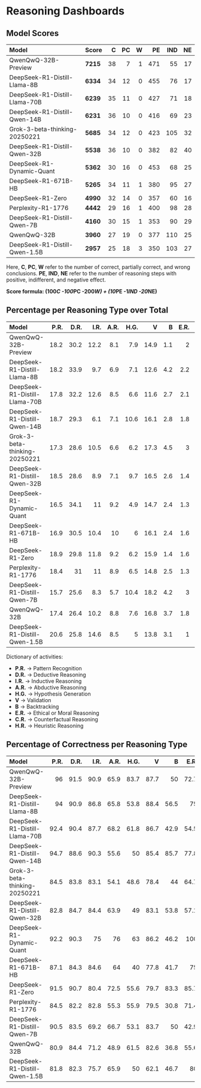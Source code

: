 # Reasoning Dashboards

## Model Scores

| Model                         | Score    |   C |   PC |   W |   PE |   IND |   NE |
|:------------------------------|:---------|----:|-----:|----:|-----:|------:|-----:|
| QwenQwQ-32B-Preview           | **7215** |  38 |    7 |   1 |  471 |    55 |   17 |
| DeepSeek-R1-Distill-Llama-8B  | **6334** |  34 |   12 |   0 |  455 |    76 |   17 |
| DeepSeek-R1-Distill-Llama-70B | **6239** |  35 |   11 |   0 |  427 |    71 |   18 |
| DeepSeek-R1-Distill-Qwen-14B  | **6231** |  36 |   10 |   0 |  416 |    69 |   23 |
| Grok-3-beta-thinking-20250221 | **5685** |  34 |   12 |   0 |  423 |   105 |   32 |
| DeepSeek-R1-Distill-Qwen-32B  | **5538** |  36 |   10 |   0 |  382 |    82 |   40 |
| DeepSeek-R1-Dynamic-Quant     | **5362** |  30 |   16 |   0 |  453 |    68 |   25 |
| DeepSeek-R1-671B-HB           | **5265** |  34 |   11 |   1 |  380 |    95 |   27 |
| DeepSeek-R1-Zero              | **4990** |  32 |   14 |   0 |  357 |    60 |   16 |
| Perplexity-R1-1776            | **4442** |  29 |   16 |   1 |  400 |    98 |   28 |
| DeepSeek-R1-Distill-Qwen-7B   | **4160** |  30 |   15 |   1 |  353 |    90 |   29 |
| QwenQwQ-32B                   | **3960** |  27 |   19 |   0 |  377 |   110 |   25 |
| DeepSeek-R1-Distill-Qwen-1.5B | **2957** |  25 |   18 |   3 |  350 |   103 |   27 |

Here, **C**, **PC**, **W** refer to the number of correct, partially correct, and wrong conclusions. **PE**, **IND**, **NE** refer to the number of reasoning steps with positive, indifferent, and negative effect.

**Score formula: (100*C -100*PC -200*W) + (10*PE -1*IND -20*NE)**

## Percentage per Reasoning Type over Total

| Model                         |   P.R. |   D.R. |   I.R. |   A.R. |   H.G. |    V |   B |   E.R. |   C.R. |   H.R. |
|:------------------------------|-------:|-------:|-------:|-------:|-------:|-----:|----:|-------:|-------:|-------:|
| QwenQwQ-32B-Preview           |   18.2 |   30.2 |   12.2 |    8.1 |    7.9 | 14.9 | 1.1 |    2   |    2.4 |    2.9 |
| DeepSeek-R1-Distill-Llama-8B  |   18.2 |   33.9 |    9.7 |    6.9 |    7.1 | 12.6 | 4.2 |    2.2 |    2.2 |    2.9 |
| DeepSeek-R1-Distill-Llama-70B |   17.8 |   32.2 |   12.6 |    8.5 |    6.6 | 11.6 | 2.7 |    2.1 |    1.6 |    4.3 |
| DeepSeek-R1-Distill-Qwen-14B  |   18.7 |   29.3 |    6.1 |    7.1 |   10.6 | 16.1 | 2.8 |    1.8 |    1.4 |    6.1 |
| Grok-3-beta-thinking-20250221 |   17.3 |   28.6 |   10.5 |    6.6 |    6.2 | 17.3 | 4.5 |    3   |    1.8 |    4.1 |
| DeepSeek-R1-Distill-Qwen-32B  |   18.5 |   28.6 |    8.9 |    7.1 |    9.7 | 16.5 | 2.6 |    1.4 |    3.2 |    3.6 |
| DeepSeek-R1-Dynamic-Quant     |   16.5 |   34.1 |   11   |    9.2 |    4.9 | 14.7 | 2.4 |    1.3 |    1.6 |    4.4 |
| DeepSeek-R1-671B-HB           |   16.9 |   30.5 |   10.4 |   10   |    6   | 16.1 | 2.4 |    1.6 |    2.2 |    4   |
| DeepSeek-R1-Zero              |   18.9 |   29.8 |   11.8 |    9.2 |    6.2 | 15.9 | 1.4 |    1.6 |    1.4 |    3.7 |
| Perplexity-R1-1776            |   18.4 |   31   |   11   |    8.9 |    6.5 | 14.8 | 2.5 |    1.3 |    2.1 |    3.4 |
| DeepSeek-R1-Distill-Qwen-7B   |   15.7 |   25.6 |    8.3 |    5.7 |   10.4 | 18.2 | 4.2 |    3   |    2.5 |    6.4 |
| QwenQwQ-32B                   |   17.4 |   26.4 |   10.2 |    8.8 |    7.6 | 16.8 | 3.7 |    1.8 |    2.9 |    4.5 |
| DeepSeek-R1-Distill-Qwen-1.5B |   20.6 |   25.8 |   14.6 |    8.5 |    5   | 13.8 | 3.1 |    1   |    2.3 |    5.2 |

Dictionary of activities:
* **P.R.** -> Pattern Recognition
* **D.R.** -> Deductive Reasoning
* **I.R.** -> Inductive Reasoning
* **A.R.** -> Abductive Reasoning
* **H.G.** -> Hypothesis Generation
* **V** -> Validation
* **B** -> Backtracking
* **E.R.** -> Ethical or Moral Reasoning
* **C.R.** -> Counterfactual Reasoning
* **H.R.** -> Heuristic Reasoning


## Percentage of Correctness per Reasoning Type

| Model                         |   P.R. |   D.R. |   I.R. |   A.R. |   H.G. |    V |    B |   E.R. |   C.R. |   H.R. |
|:------------------------------|-------:|-------:|-------:|-------:|-------:|-----:|-----:|-------:|-------:|-------:|
| QwenQwQ-32B-Preview           |   96   |   91.5 |   90.9 |   65.9 |   83.7 | 87.7 | 50   |   72.7 |   46.2 |   81.2 |
| DeepSeek-R1-Distill-Llama-8B  |   94   |   90.9 |   86.8 |   65.8 |   53.8 | 88.4 | 56.5 |   75   |   50   |   68.8 |
| DeepSeek-R1-Distill-Llama-70B |   92.4 |   90.4 |   87.7 |   68.2 |   61.8 | 86.7 | 42.9 |   54.5 |   50   |   72.7 |
| DeepSeek-R1-Distill-Qwen-14B  |   94.7 |   88.6 |   90.3 |   55.6 |   50   | 85.4 | 85.7 |   77.8 |   71.4 |   80.6 |
| Grok-3-beta-thinking-20250221 |   84.5 |   83.8 |   83.1 |   54.1 |   48.6 | 78.4 | 44   |   64.7 |   60   |   73.9 |
| DeepSeek-R1-Distill-Qwen-32B  |   82.8 |   84.7 |   84.4 |   63.9 |   49   | 83.1 | 53.8 |   57.1 |   37.5 |   66.7 |
| DeepSeek-R1-Dynamic-Quant     |   92.2 |   90.3 |   75   |   76   |   63   | 86.2 | 46.2 |  100   |   22.2 |   75   |
| DeepSeek-R1-671B-HB           |   87.1 |   84.3 |   84.6 |   64   |   40   | 77.8 | 41.7 |   75   |   54.5 |   45   |
| DeepSeek-R1-Zero              |   91.5 |   90.7 |   80.4 |   72.5 |   55.6 | 79.7 | 83.3 |   85.7 |   50   |   68.8 |
| Perplexity-R1-1776            |   84.5 |   82.2 |   82.8 |   55.3 |   55.9 | 79.5 | 30.8 |   71.4 |   54.5 |   77.8 |
| DeepSeek-R1-Distill-Qwen-7B   |   90.5 |   83.5 |   69.2 |   66.7 |   53.1 | 83.7 | 50   |   42.9 |   33.3 |   73.3 |
| QwenQwQ-32B                   |   80.9 |   84.4 |   71.2 |   48.9 |   61.5 | 82.6 | 36.8 |   55.6 |   60   |   69.6 |
| DeepSeek-R1-Distill-Qwen-1.5B |   81.8 |   82.3 |   75.7 |   65.9 |   50   | 62.1 | 46.7 |   80   |   63.6 |   64   |
